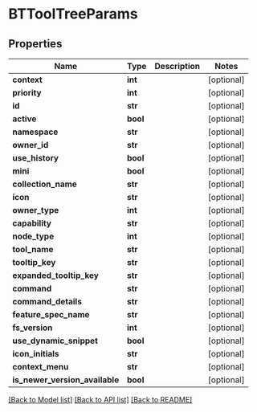 # BTToolTreeParams

## Properties
Name | Type | Description | Notes
------------ | ------------- | ------------- | -------------
**context** | **int** |  | [optional] 
**priority** | **int** |  | [optional] 
**id** | **str** |  | [optional] 
**active** | **bool** |  | [optional] 
**namespace** | **str** |  | [optional] 
**owner_id** | **str** |  | [optional] 
**use_history** | **bool** |  | [optional] 
**mini** | **bool** |  | [optional] 
**collection_name** | **str** |  | [optional] 
**icon** | **str** |  | [optional] 
**owner_type** | **int** |  | [optional] 
**capability** | **str** |  | [optional] 
**node_type** | **int** |  | [optional] 
**tool_name** | **str** |  | [optional] 
**tooltip_key** | **str** |  | [optional] 
**expanded_tooltip_key** | **str** |  | [optional] 
**command** | **str** |  | [optional] 
**command_details** | **str** |  | [optional] 
**feature_spec_name** | **str** |  | [optional] 
**fs_version** | **int** |  | [optional] 
**use_dynamic_snippet** | **bool** |  | [optional] 
**icon_initials** | **str** |  | [optional] 
**context_menu** | **str** |  | [optional] 
**is_newer_version_available** | **bool** |  | [optional] 

[[Back to Model list]](../README.md#documentation-for-models) [[Back to API list]](../README.md#documentation-for-api-endpoints) [[Back to README]](../README.md)


